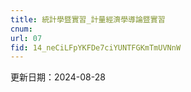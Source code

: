 ```yaml
---
title: 統計學暨實習_計量經濟學導論暨實習
cnum: 
url: 07
fid: 14_neCiLFpYKFDe7ciYUNTFGKmTmUVNnW
---
```

更新日期：2024-08-28
